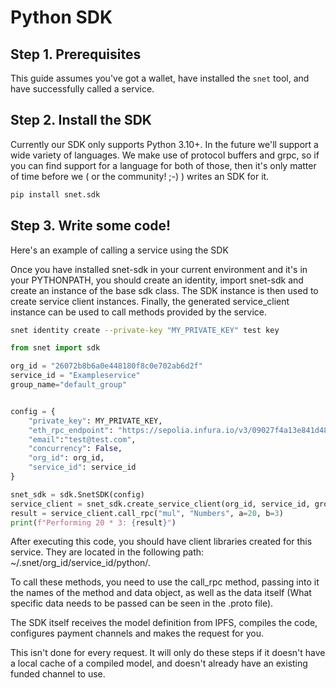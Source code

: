 # Python SDK

## Step 1. Prerequisites

This guide assumes you've got a wallet, have installed the `snet` tool, and have successfully called a service.

## Step 2. Install the SDK

Currently our SDK only supports Python 3.10+. In the future we'll support a wide variety of languages. We make use of protocol buffers and grpc,
so if you can find support for a language for both of those, then it's only matter of time before we ( or the community! ;-) ) writes an SDK for it.

```sh
pip install snet.sdk
```

## Step 3. Write some code!

Here's an example of calling a service using the SDK

Once you have installed snet-sdk in your current environment and it's in your PYTHONPATH, you should create an identity, import snet-sdk and create an instance of the base sdk class. The SDK instance is then used to create service client instances. Finally, the generated service_client instance can be used to call methods provided by the service.

```bash
snet identity create --private-key "MY_PRIVATE_KEY" test key
```

```python
from snet import sdk

org_id = "26072b8b6a0e448180f8c0e702ab6d2f"
service_id = "Exampleservice"
group_name="default_group"


config = {
    "private_key": MY_PRIVATE_KEY,
    "eth_rpc_endpoint": "https://sepolia.infura.io/v3/09027f4a13e841d48dbfefc67e7685d5",
    "email":"test@test.com",
    "concurrency": False,
    "org_id": org_id,
    "service_id": service_id
}

snet_sdk = sdk.SnetSDK(config)
service_client = snet_sdk.create_service_client(org_id, service_id, group_name)
result = service_client.call_rpc("mul", "Numbers", a=20, b=3)
print(f"Performing 20 * 3: {result}")
```

After executing this code, you should have client libraries created for this service. They are located in the following path: ~/.snet/org_id/service_id/python/.

To call these methods, you need to use the call_rpc method, passing into it the names of the method and data object, as well as the data itself (What specific data needs to be passed can be seen in the .proto file).

The SDK itself receives the model definition from IPFS, compiles the code, configures payment channels and makes the request for you.

This isn't done for every request. It will only do these steps if it doesn't have a local cache of a compiled model, and doesn't
already have an existing funded channel to use.
